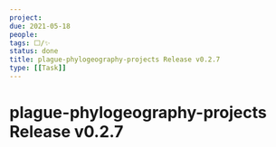 ```yaml
---
project:
due: 2021-05-18
people:
tags: ⬜/✨  
status: done
title: plague-phylogeography-projects Release v0.2.7
type: [[Task]]
---
```


# plague-phylogeography-projects Release v0.2.7